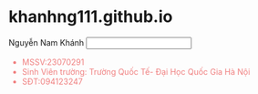 # khanhng111.github.io
<!DOCTYPE html> 
<title>CV.sinh viên</title>
<head>Nguyễn Nam Khánh</head>
<body>
    <input type="your name">
    <ul style="color: lightcoral;">
        <li>MSSV:23070291</li>
        <li>Sinh Viên trường: Trường Quốc Tế- Đại Học Quốc Gia Hà Nội</li>
        <li>SĐT:094123247</li> 
    </ul>
</body>
